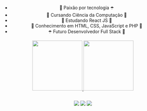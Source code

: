 <div align ="center">

- 💜 Paixão por tecnologia ☂️
- 🔮 Cursando Ciência da Computação 👾
- 🍇 Estudando React JS 🍇
- 👾 Conhecimento em HTML, CSS, JavaScript e PHP 🔮
- ☂️ Futuro Desenvolvedor Full Stack 💜
  
 </div>

<div align="center"> <!-- Fiquem à vontade para copiar o código se quiserem <3 -->
  
  <a href="https://github.com/helderjuann">
  <img height="157em" src="https://github-readme-stats.vercel.app/api?username=helderjuann&show_icons=true&theme=nightowl"/>
  <img height="157em" src="https://github-readme-stats.vercel.app/api?username=helderjuann&show_icons=true&theme=nightowl"/>

</div> <!-- dentro dessa div fica o GitHub stats, você só precisa copiar e mudar o username -->

##

<div align ="center">  <!-- dentro dessa div tem os icons das redes sociais que você pode colocar a que quiser e mudar a cor também! -->
  <a href="https://instagram.com/helderprado7" target="_blank"><img src="https://img.shields.io/badge/-Instagram-9370DB?style=for-the-badge&logo=instagram&logoColor=white" target="_blank"></a>
  <a href = "mailto:contatohelderjuan@gmail.com"><img src="https://img.shields.io/badge/-Gmail-9370DB?style=for-the-badge&logo=gmail&logoColor=white" target="_blank"></a>
  <a href="https://www.linkedin.com/in/helder-juan-933957264/" target="_blank"><img src="https://img.shields.io/badge/-LinkedIn-9370DB?style=for-the-badge&logo=linkedin&logoColor=white" target="_blank"></a> 
</div>
